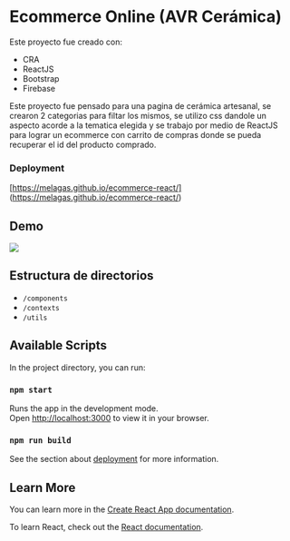 # Ecommerce Online (AVR Cerámica)

Este proyecto fue creado con:
 - CRA
 - ReactJS
 - Bootstrap
 - Firebase

 Este proyecto fue pensado para una pagina de cerámica artesanal, se crearon 2 categorias para filtar los mismos, se utilizo css dandole un aspecto acorde a la tematica elegida y se trabajo por medio de ReactJS para lograr un ecommerce con carrito de compras donde se pueda recuperar el id del producto comprado.

### Deployment

[https://melagas.github.io/ecommerce-react/] (https://melagas.github.io/ecommerce-react/)

## Demo
![](https://firebasestorage.googleapis.com/v0/b/ceramica-mela.appspot.com/o/navegation.gif?alt=media&token=fe94d659-022a-4094-9a70-0d40f6e63d7f)

## Estructura de directorios

 - `/components`
 - `/contexts`
 - `/utils`

## Available Scripts

In the project directory, you can run:

### `npm start`

Runs the app in the development mode.\
Open [http://localhost:3000](http://localhost:3000) to view it in your browser.

### `npm run build`

See the section about [deployment](https://facebook.github.io/create-react-app/docs/deployment) for more information.

## Learn More

You can learn more in the [Create React App documentation](https://facebook.github.io/create-react-app/docs/getting-started).

To learn React, check out the [React documentation](https://reactjs.org/).

